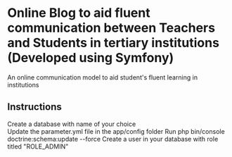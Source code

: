 # Online Blog to aid fluent communication between Teachers and Students in tertiary institutions (Developed using Symfony)
An online communication model to aid student's fluent learning in institutions

## Instructions
Create a database with name of your choice<br>
Update the parameter.yml file in the app/config folder
Run php bin/console doctrine:schema:update --force
Create a user in your database with role titled "ROLE_ADMIN"
